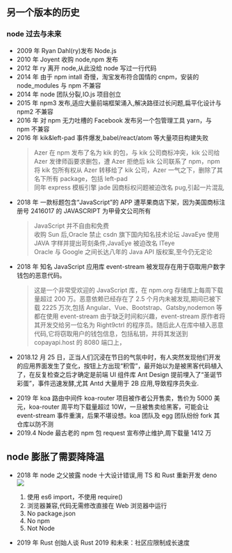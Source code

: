 ## 另一个版本的历史

### node 过去与未来

- 2009 年 Ryan Dahl(ry)发布 Node.js
- 2010 年 Joyent 收购 node,npm 发布
- 2012 年 ry 离开 node,从此没给 node 写过一行代码
- 2014 年 由于 npm intall 奇慢，淘宝发布符合国情的 cnpm，安装的 node_modules 与 npm 不兼容
- 2014 年 node 团队分裂,IO.js 项目创立
- 2015 年 npm3 发布,适应大量前端框架涌入,解决路径过长问题,扁平化设计与 npm2 不兼容
- 2016 年 对 npm 无力吐槽的 Facebook 发布另一个包管理工具 yarn，与 npm 不兼容
- 2016 年 kik&left-pad 事件爆发,babel/react/atom 等大量项目构建失败
  > Azer 在 npm 发布了名为 kik 的包，与 kik 公司商标冲突，kik 公司给 Azer 发律师函要求删包，遭 Azer 拒绝后 kik 公司联系了 npm，npm 将 kik 包所有权从 Azer 转移给了 kik 公司，Azer 一气之下，删除了其名下所有 package，包括 left-pad<br>
  > 同年 express 模板引擎 jade 因商标权问题被迫改名 pug,引起一片混乱
- 2018 年 一款标题包含“JavaScript”的 APP 遭苹果商店下架，因为美国商标注册号 2416017 的 JAVASCRIPT 为甲骨文公司所有
  > JavaScript 并不自由和免费<br>
  > 收购 Sun 后,Oracle 禁止 csdn 旗下国内知名技术论坛 JavaEye 使用 JAVA 字样并提出苛刻条件,JavaEye 被迫改名 ITeye<br>
  > Oracle 与 Google 之间长达八年的 Java API 版权案,至今仍无定论
- 2018 年 知名 JavaScript 应用库 event-stream 被发现存在用于窃取用户数字钱包的恶意代码。
  > 这是一个非常受欢迎的 JavaScript 库，在 npm.org 存储库上每周下载量超过 200 万。恶意依赖已经存在了 2.5 个月内未被发现,期间已被下载 2225 万次,包括 Angular、Vue、Bootstrap、Gatsby,nodemon 等都在使用 event-stream
  > 由于缺乏时间和兴趣，event-stream 原作者将其开发交给另一位名为 Right9ctrl 的程序员。随后此人在库中植入恶意代码,它将窃取用户的钱包信息，包括私钥，并将其发送到 copayapi.host 的 8080 端口上，
- 2018.12 月 25 日，正当人们沉浸在节日的气氛中时，有人突然发现他们开发的应用界面发生了变化，按钮上方出现“积雪”，最开始以为是被黑客代码植入了，在反复检查之后才确定是前端 UI 组件库 Ant Design 提前埋入了“圣诞节彩蛋”，事件迅速发酵,尤其 Antd 大量用于 2B 应用,导致程序员失业.

<!-- ![](https://upload-images.jianshu.io/upload_images/2974893-699e66f80ccb9d3d.png?imageMogr2/auto-orient/strip%7CimageView2/2/w/600/format/webp) -->
<!-- ![](https://static.geekbang.org/infoq/5c221266ccc6a.png) -->

- 2019 年 koa 路由中间件 koa-router 项目被作者公开售卖，售价为 5000 美元，koa-router 周平均下载量超过 10W，一旦被售卖给黑客，可能会让 event-stream 事件重演，后果不堪设想。koa 团队及 egg 团队纷纷 fork 其仓库以防不测
- 2019.4 Node 最古老的 npm 包 request 宣布停止维护,周下载量 1412 万

## node 膨胀了需要降降温

- 2018 年 node 之父披露 node 十大设计错误,用 TS 和 Rust 重新开发 deno ![](https://img.shields.io/github/stars/denoland/deno.svg)

  1. 使用 es6 import，不使用 require()
  2. 浏览器兼容,代码无需修改直接在 Web 浏览器中运行
  3. No package.json
  4. No npm
  5. Not Node

- 2019 年 Rust 创始人谈 Rust 2019 和未来：社区应限制成长速度

